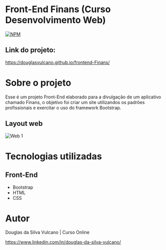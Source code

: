 # Front-End Finans (Curso Desenvolvimento Web)

[![NPM](https://img.shields.io/npm/l/react)](https://github.com/DouglasVulcano/frontend-Finans/blob/main/LICENSE) 
## Link do projeto:
https://douglasvulcano.github.io/frontend-Finans/

# Sobre o projeto

Esse é um projeto Front-End elaborado para a divulgação de um aplicativo chamado Finans, o objetivo foi criar um site utilizandos os padrões profissionais e exercitar o uso do framework Bootstrap.

## Layout web
![Web 1](https://github.com/DouglasVulcano/images_portfolio/blob/main/Finans/layoutWeb.JPG)

# Tecnologias utilizadas
## Front-End
- Bootstrap
- HTML
- CSS

# Autor

Douglas da Silva Vulcano | Curso Online

https://www.linkedin.com/in/douglas-da-silva-vulcano/
